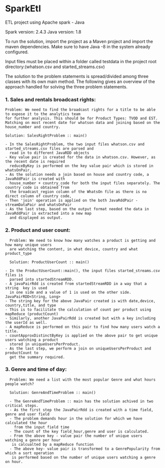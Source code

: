 # SparkEtl
ETL project using Apache spark - Java

Spark version: 2.4.3
Java version: 1.8

To run the solution, import the project as a Maven project and import the maven dependencies. Make sure to have Java -8
in the system already configured. 

Input files must be placed within a folder called testdata in the project root directory:(whatson.csv and started_streams.csv)


The solution to the problem statements is spread/divided among three classes with its own main method.
The following gives an overview of the approach handled for solving the three problem statements.


### 1.	Sales and rentals broadcast rights:
    Problem: We need to find the broadcast rights for a title to be able to expose it to the analytics team 
    for further analysis. This should be for Product Types: TVOD and EST.
    Matching on most recent date for whatson data and joining based on the house_number and country. 
    
    Solution: SalesRightProblem :: main()
    
    - In the SalesRightProblem, the two input files whatson.csv and started_streams.csv files are parsed and
      read in to different JavaRDD objects
    - Key value pair is created for the data in whatson.csv. However, as the recent date is required 
      reduceByKey is performed on the key value pair which is stored in whatsOnPair.
    - As the solution needs a join based on house and country code, a JavaRddPair is created with 
      house_number + country_code for both the input files separately. The country code is obtained from 
      the broadcast_region column of the WhatsOn file as there is no direct column of country code,
    - Then 'join' operation is applied on the both JavaRddPair -streamDataPair and whatsOnPair
    - As the last step, based on the output format needed the data in JavaRddPair is extracted into a new map
      and displayed as output.
    
 
### 2.	Product and user count:
      Problem: We need to know how many watches a product is getting and how many unique users 
      are watching the content, in what device, country and what product_type 
      
      Solution: ProductUserCount :: main()
    
    - In the ProductUserCount::main(), the input files started_streams.csv files is
      parsed into startedStreamRDD.
    - A javaPairRdd is created from startedStreamRDD in a way that a string  key is used
      in one side and a value of 1 is used on the other side.   JavaPairRDD<String, Long>
    - The string key for the above JavaPair created is with date,device, country,title, and type
    - This is to facilitate the calculation of count per product using mapReduce (productCount)
    - Similarly, another JavaPairRdd is created but with a key including the userId as well.
    - A mapReduce is performed on this pair to find how many users watch a title.
    - countApproxDistinctByKey is applied on the above pair to get unique users watching a product 
      stored in uniqueUsersPerProduct.
    - As the last step, we perform a join on uniqueUsersPerProduct and productCount to
      get the summary required.
      

### 3.	Genre and time of day: 

      Problem: We need a list with the most popular Genre and what hours people watch?
      
      Solution: GenreAndTimeProblem :: main()
      
      - The GenreAndTimeProblem :: main has the solution achived in two critical steps.
      - As the first step the JavaPairRdd is created with a time field, genre and user field
      - The problem demands hour in the solution for which we have calculated the hour
        from the input field time
      - The count of the key field_hour,genre and user is calculated.
      - From the above key - value pair the number of unique users watching a genre per hour
       is calcualted by a mapReduce function
      - The above key- value pair is transformed to a GenrePopularity from which a sort operation
       is performed based on the number of unique users watching a genre on hour.
       
       
  
